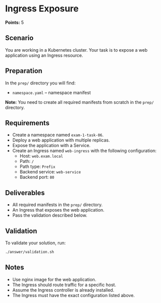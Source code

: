 # Ingress Exposure

**Points:** 5

## Scenario
You are working in a Kubernetes cluster. Your task is to expose a web application using an Ingress resource.

## Preparation
In the `prep/` directory you will find:
- `namespace.yaml` – namespace manifest

**Note:** You need to create all required manifests from scratch in the `prep/` directory.

## Requirements
- Create a namespace named `exam-1-task-06`.
- Deploy a web application with multiple replicas.
- Expose the application with a Service.
- Create an Ingress named `web-ingress` with the following configuration:
  - Host: `web.exam.local`
  - Path: `/`
  - Path type: `Prefix`
  - Backend service: `web-service`
  - Backend port: `80`

## Deliverables
- All required manifests in the `prep/` directory.
- An Ingress that exposes the web application.
- Pass the validation described below.

## Validation
To validate your solution, run:

```sh
./answer/validation.sh
```

## Notes
- Use nginx image for the web application.
- The Ingress should route traffic for a specific host.
- Assume the Ingress controller is already installed.
- The Ingress must have the exact configuration listed above.